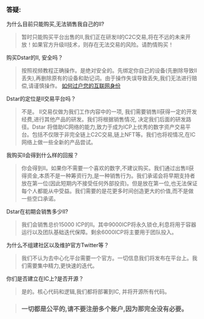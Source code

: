 

### 答疑:



为什么目前只能购买,无法销售我自己的II?

> 暂时只能购买平台出售的II,我们正在研发II的C2C交易,将在不远的未来开放！如果官方升级II技术，则存在无法交易的风险。请酌情购买！



购买Dstar的II, 安全吗？

> 按照视频教程正确操作。是绝对安全的。先绑定你自己的设备(先删除导致II丢失),再删除原有的设备和助记词。由于操作失误导致丢失,我们无法进行赔偿,请谨慎操作。 [如何过户您的互联网身份](https://support.dstar.app/#/zh-cn/IITransfer)



Dstar的定位是II交易平台吗？

> 不是。 II交易仅做为我们工作内容中的一项, 我们需要销售II获得一定的开发经费,进行其他产品的研发。我们将根据销售情况, 决定我们后面的研发路径。Dstar 将借助IC网络的能力,致力于成为ICP上优秀的数字资产交易平台。包括不仅限于非完全链上C2C交易,链上NFT等。我们也将视情况,在IC网络上做一些全新的产品尝试。



我购买II会得到什么样的回报？

> 你会得到II。如果你不需要一个喜欢的数字,不建议购买。我们通过出售II获得资金,本质不是一种筹资行为,是一种销售行为。我们承诺会将早期支持者放在第一位(因此短期内不接受任何外部投资)。但是放在第一位,也无法保证每个人都能从中受益。我们需要的是花更多时间创造更大的价值,而不是做一些空口承诺。



Dstar在初期会销售多少II?

> 我们会销售总价15000 ICP的II。其中9000ICP将永久锁仓,利息将用于容器运行以及团队基础迭代保障。剩余6000ICP将主要用于团队投入。



为什么不组建社区以及维护官方Twitter等？

> 我们不认为去中心化平台需要一个官方。一切信息我们将发布在平台上。我们需要集中精力,更快速的迭代。



你们是否建立在IC上?是否开源？

> 是的。核心代码和逻辑,我们都将部署到IC, 并将开源所有代码。


>### 一切都是公平的,请不要注册多个账户,因为那完全没有必要。











